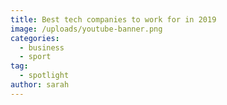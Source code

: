 ```yaml
---
title: Best tech companies to work for in 2019
image: /uploads/youtube-banner.png
categories:
  - business
  - sport
tag:
  - spotlight
author: sarah
---
```

